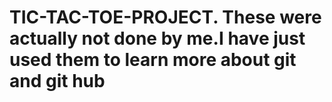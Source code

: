 # TIC-TAC-TOE-PROJECT. These were actually not done by me.I have just used them to learn more about git and git hub
